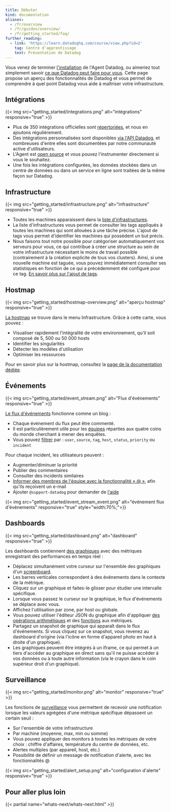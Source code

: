 ```yaml
---
title: Débuter
kind: documentation
aliases:
  - /fr/overview
  - /fr/guides/overview/
  - /fr/getting_started/faq/
further_reading:
  - link: 'https://learn.datadoghq.com/course/view.php?id=2'
    tag: Centre d'apprentissage
    text: Présentation de Datadog
---
```

Vous venez de terminer [l'installation][1] de l'Agent Datadog, ou aimeriez tout simplement savoir [ce que Datadog peut faire pour vous][2]. Cette page propose un aperçu des fonctionnalités de Datadog et vous permet de comprendre à quel point Datadog vous aide à maîtriser votre infrastructure.

## Intégrations

{{< img src="getting_started/integrations.png" alt="intégrations" responsive="true" >}}

* Plus de 350 intégrations officielles sont [répertoriées][3], et nous en ajoutons régulièrement.
* Des intégrations personnalisées sont disponibles [via l'API Datadog][4], et nombreuses d'entre elles sont documentées par notre communauté active d'utilisateurs.
* L'Agent est [open source][5] et vous pouvez l'instrumenter directement si vous le souhaitez.
* Une fois les intégrations configurées, les données stockées dans un centre de données ou
dans un service en ligne sont traitées de la même façon sur Datadog.

## Infrastructure

{{< img src="getting_started/infrastructure.png" alt="infrastructure" responsive="true" >}}

* Toutes les machines apparaissent dans la [liste d'infrastructures][6].
* La liste d'infrastructures vous permet de consulter les tags appliqués à toutes les machines qui sont allouées à
une tâche précise. L'ajout de tags vous permet d'identifier les machines qui possèdent
un but précis.
* Nous faisons tout notre possible pour catégoriser automatiquement vos serveurs
pour vous, ce qui contribue à créer une structure au sein de votre infrastructure nécessitant le moins
de travail possible (contrairement à la création explicite de tous vos clusters).
Ainsi, si une nouvelle machine est taguée, vous pouvez immédiatement consulter ses statistiques
en fonction de ce qui a précédemment été configuré pour ce tag. [En savoir plus sur l'ajout de tags][7].

## Hostmap

{{< img src="getting_started/hostmap-overview.png" alt="aperçu hostmap" responsive="true" >}}

[La hostmap][8] se trouve dans le menu Infrastructure. Grâce à cette carte, vous pouvez :

* Visualiser rapidement l'intégralité de votre environnement, qu'il soit composé de 5, 500 ou 50 000 hosts
* Identifier les singularités
* Détecter les modèles d'utilisation
* Optimiser les ressources

Pour en savoir plus sur la hostmap, consultez la [page de la documentation dédiée][8].

## Événements

{{< img src="getting_started/event_stream.png" alt="Flux d'événements" responsive="true" >}}

[Le flux d'événements][9] fonctionne comme un blog :

* Chaque événement du flux peut être commenté.
* Il est particulièrement utile pour les [équipes][10] réparties aux quatre coins du monde cherchant à mener des enquêtes.
* Vous pouvez [filtrer][11] par : `user`, `source`, `tag`, `host`, `status`, `priority` ou `incident`

Pour chaque incident, les utilisateurs peuvent :

* Augmenter/diminuer la priorité
* Publier des commentaires
* Consulter des incidents similaires
* [Informer des membres de l'équipe avec la fonctionnalité « @ »][12], afin qu'ils reçoivent un e-mail
* Ajouter `@support-datadog` pour demander de [l'aide][13]

{{< img src="getting_started/event_stream_event.png" alt="événement flux d'événements" responsive="true" style="width:70%;">}}

## Dashboards

{{< img src="getting_started/dashboard.png" alt="dashboard" responsive="true" >}}

Les dashboards contiennent [des graphiques][14] avec des métriques enregistrant des performances en temps réel :

* Déplacez simultanément votre curseur sur l'ensemble des graphiques d'un [screenboard][15].
* Les barres verticales correspondent à des événements dans le contexte de la métrique.
* Cliquez sur un graphique et faites-le glisser pour étudier une intervalle spécifique.
* Lorsque vous passez le curseur sur le graphique, le flux d'événements se déplace avec vous.
* Affichez l'utilisation par zone, par host ou globale.
* Vous pouvez utiliser l'éditeur JSON du graphique afin d'appliquer [des opérations arithmétiques][16] et
des [fonctions][17] aux métriques.
* Partagez un snapshot de graphique qui apparaît dans le flux d'événements. Si vous cliquez sur
ce snapshot, vous revenez au dashboard d'origine (via l'icône en forme d'appareil photo en haut à droite d'un graphique).
* Les graphiques peuvent être intégrés à un iframe, ce qui permet à un tiers d'accéder au graphique en direct
sans qu'il ne puisse accéder à vos données ou à toute autre information (via le crayon dans le coin supérieur droit d'un graphique).

## Surveillance

{{< img src="getting_started/monitor.png" alt="monitor" responsive="true" >}}

Les fonctions de [surveillance][18] vous permettent de recevoir une notification lorsque les valeurs agrégées d'une métrique
spécifique dépassent un certain seuil :

* Sur l'ensemble de votre infrastructure
* Par machine (moyenne, max, min ou somme)
* Vous pouvez appliquer des monitors à toutes les métriques de votre choix : chiffre d'affaires, température du centre de données, etc.
* Alertes multiples (par appareil, host, etc.)
* Possibilité de définir un message de notification d'alerte, avec les fonctionnalités @

{{< img src="getting_started/alert_setup.png" alt="configuration d'alerte" responsive="true" >}}

## Pour aller plus loin

{{< partial name="whats-next/whats-next.html" >}}

[1]: /fr/agent
[2]: http://www.datadoghq.com/product
[3]: http://www.datadoghq.com/integrations
[4]: /fr/api
[5]: https://github.com/DataDog/dd-agent
[6]: /fr/graphing/infrastructure
[7]: /fr/tagging
[8]: /fr/graphing/infrastructure/hostmap
[9]: /fr/graphing/event_stream
[10]: /fr/account_management/team
[11]: https://www.datadoghq.com/blog/filter-datadog-events-stream-pinpoint-events-infrastructure
[12]: /fr/graphing/event_stream/#@-notifications
[13]: /fr/help
[14]: /fr/graphing
[15]: /fr/graphing/dashboards/screenboard
[16]: /fr/graphing/functions
[17]: https://www.datadoghq.com/blog/rank-filter-performance-monitoring-metrics-top-function
[18]: /fr/monitors
